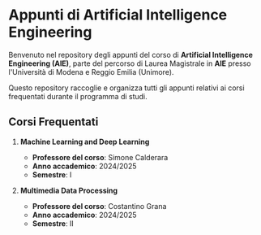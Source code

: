 # Appunti di Artificial Intelligence Engineering

Benvenuto nel repository degli appunti del corso di **Artificial Intelligence Engineering (AIE)**, parte del percorso di Laurea Magistrale in **AIE** presso l'Università di Modena e Reggio Emilia (Unimore).

Questo repository raccoglie e organizza tutti gli appunti relativi ai corsi frequentati durante il programma di studi.

## Corsi Frequentati

1. **Machine Learning and Deep Learning**  
   - **Professore del corso**: Simone Calderara  
   - **Anno accademico**: 2024/2025  
   - **Semestre**: I  

2. **Multimedia Data Processing**  
   - **Professore del corso**: Costantino Grana  
   - **Anno accademico**: 2024/2025  
   - **Semestre**: II  

         
